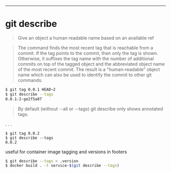 ---

# git describe

> Give an object a human readable name based on an available ref

> The command finds the most recent tag that is reachable from a commit. If the tag points to the commit, then only the tag is shown. Otherwise, it suffixes the tag name with the number of additional commits on top of the tagged object and the abbreviated object name of the most recent commit. The result is a "human-readable" object name which can also be used to identify the commit to other git commands.

```bash
$ git tag 0.0.1 HEAD~2
$ git describe --tags
0.0.1-2-ge2f5a07
```

> By default (without --all or --tags) git describe only shows annotated tags.

. . . 

```
$ git tag 0.0.2
$ git describe --tags
0.0.2
```

useful for container image tagging and versions in footers

```bash
$ git describe --tags > .version
$ docker build . -t service-$(git describe --tags)
```
